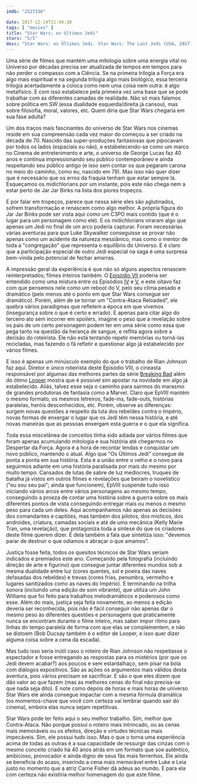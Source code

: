 ```yaml
---
imdb: "2527336"

date: 2017-12-14T21:49:10
tags: [ "movies" ]
title: "Star Wars: os Últimos Jedi"
stars: "5/5"
desc: "Star Wars: os Últimos Jedi. Star Wars: The Last Jedi (USA, 2017). Dirigido por Rian Johnson. Escrito por Rian Johnson, George Lucas. Com Daisy Ridley (Rey), Tom Hardy (Stormtrooper), Mark Hamill (Luke Skywalker), Adam Driver (Kylo Ren), Gwendoline Christie (Captain Phasma), Domhnall Gleeson (General Hux), Carrie Fisher (Leia), Billie Lourd (Lieutenant Connix), Andy Serkis (Supreme Leader Snoke), Joseph Gordon-Levitt, Laura Dern (Vice Admiral Amilyn Holdo), Oscar Isaac (Poe Dameron), Benicio Del Toro (DJ), Kelly Marie Tran (Rose Tico), Justin Theroux (Slicer), John Boyega (Finn), Lupita Nyong'o (Maz Kanata), Warwick Davis, Hermione Corfield (Tallie Lintra)."
---
```

Uma série de filmes que mantém uma mitologia sobre uma energia vital no Universo por décadas precisa ser atualizada de tempos em tempos para não perder o compasso com a Ciência. Se na primeira trilogia a Força era algo mais espiritual e na segunda trilogia algo mais biológico, essa terceira trilogia acertadamente a coloca como nem uma coisa nem outra: é algo metafísico. E com isso estabelece pela primeira vez uma base que se pode trabalhar com as diferentes camadas de realidade. Não só mais falamos sobre política em SW (essa dualidade esquerda/direita já cansou), mas sobre filosofia, moral, valores, etc. Quem diria que Star Wars chegaria em sua fase adulta?

Um dos traços mais fascinantes do universo de Star Wars nos cinemas reside em sua compreensão cada vez maior do começou a ser criado na década de 70. Nascido das super-produções fantasiosas que pipocavam por todos os lados (espaciais ou não), e estabelecendo-se como um marco no Cinema de entretenimento e arte, o universo de George Lucas faz 40 anos e continua impressionando seu público contemporâneo e ainda respeitando seu público antigo (e isso sem contar os que pegaram carona no meio do caminho, como eu, nascido em 79). Mas isso não quer dizer que é necessário que os erros da fraquia tenham que estar sempre lá. Esqueçamos os midichlorians por um instante, pois este não chega nem a estar perto de Jar Jar Binks na lista dos piores tropeços.

E por falar em tropeços, parece que nessa série eles são aglutinados, sofrem transformação e renascem como algo melhor. A própria figura do Jar Jar Binks pode ser vista aqui como um C3PO mais contido (que é o lugar para um personagem como ele). E os midichlorians viraram algo que apenas um Jedi no final de um arco poderia capturar. Foram necessárias várias aventuras para que Luke Skywalker conseguisse se provar não apenas como um acidente da natureza messiânico, mas como o mentor de toda a "congregação" que representa o equilíbrio do Universo. E é claro que a participação especial de outro Jedi especial na saga é uma surpresa bem-vinda pelo potencial de fechar amarras.

A impressão geral da experiência é que não só alguns aspectos renascem reinterpretados; filmes inteiros também. O [Episódio VII](/star-wars-o-despertar-da-forca) poderia ser entendido como uma mistura entre os Episódios [IV](/guerra-nas-estrelas) e [V](/o-imperio-contra-ataca), e este oitavo faz com que pensemos nele como um reboot do V, pelo seu clima pesado e dramático (pelo menos até o ponto em que Star Wars consegue ser dramático). Porém, além de se tornar um "Contra-Ataca Reloaded", ele quebra vários paradigmas que refletem a época em que vivemos (insegurança sobre o que é certo e errado). E apenas para citar algo do terceiro ato sem incorrer em spoilers, imagine o peso que a revelação sobre os pais de um certo personagem podem ter em uma série como essa que pega tanto na questão da herança de sangue, e reflita agora sobre a decisão do roteirista. Ele não está tentando repetir memórias ou torná-las recicladas, mas fazendo o fã refletir e questionar algo já estabelecido por vários filmes.

E isso é apenas um minúsculo exemplo do que o trabalho de Rian Johnson faz aqui. Diretor e único roteirista deste Episódio VIII, o cineasta responsável por algumas das melhores partes da série [Breaking Bad](/breaking-bad-s01) além do ótimo [Looper](/looper-assassinos-do-futuro) mostra que é possível sim apostar na novidade em algo já estabelecido. Aliás, talvez esse seja o caminho para sairmos do marasmo de grandes produtoras de fantasia como a Marvel. Claro que EpVIII mantém o mesmo formato, os mesmos letreiros, fade-ins, fade-outs, histórias paralelas, heróis desconhecidos, etc. Porém, observe as diferenças: surgem novas questões a respeito da luta dos rebeldes contra o Império, novas formas de enxergar o lugar que os Jedi têm nessa história, e até novas maneiras que as pessoas enxergam esta guerra e o que ela significa.

Toda essa miscelânea de conceitos tinha sido adiada por vários filmes que foram apenas acumulando mitologia e sua história até chegarmos no Despertar da Força. Agora é a hora de recontar lendas e conquistar um novo público, mantendo o atual. Algo que "Os Últimos Jedi" consegue de ponta a ponta em sua história. Esta é a união entre o velho e o novo para seguirmos adiante em uma história paralisada por mais do mesmo por muito tempo. Cansados de lutas de sabre de luz medíocres, truques de batalha já vistos em outros filmes e revelações que beiram o novelístico ("eu sou seu pai"; ainda que funcionem), EpVIII suspende tudo isso iniciando vários arcos entre vários personagens ao mesmo tempo, conseguindo a proeza de contar uma história sobre a guerra sobre os mais diferentes pontos de vista conseguindo entregar mais ou menos o mesmo peso para cada um deles. Aqui acompanhamos não apenas as decisões dos comandantes e capitões, mas também dos pilotos, dos místicos, dos androides, criatura, camadas sociais e até de uma mecânica (Kelly Marie Tran, uma revelação), que protagoniza toda a síntese do que os criadores deste filme querem dizer. É dela também a fala que sintetiza isso: "devemos parar de destruir o que odiamos e abraçar o que amamos".

Justiça fosse feita, todos os quesitos técnicos de Star Wars seriam indicados e premiados este ano. Começando pela fotografia (incluindo direção de arte e figurino) que consegue juntar diferentes mundos sob a mesma dualidade entre luz (cores quentes, sol e poeira das naves defasadas dos rebeldes) e trevas (cores frias, penumbra, vermelho e lugares sanitizados como as naves do Império). E terminando na trilha sonora (incluindo uma edição de som vibrante), que utiliza um John Williams que foi feito para trabalhos melodramáticos e poderosos como esse. Além do mais, justiça seja feita novamente, ao menos a edição deveria ser reconhecida, pois não é fácil conseguir não apenas dar o mesmo peso às diferentes questões e personagens que praticamente nunca se encontram durante o filme inteiro, mas saber impor ritmo para linhas do tempo paralela de forma com que elas se complementem, e não se distoem (Bob Ducsay também é o editor de Looper, e isso quer dizer alguma coisa sobre a cena da escada).

Mas tudo isso seria inútil caso o roteiro de Rian Johnson não respeitasse o espectador e fosse entregando as respostas para os mistérios (por que os Jedi devem acabar?) aos poucos e sem estardalhaço, sem pisar na bola com diálogos expositivos. São as ações os argumentos mais válidos desta aventura, pois vários precisam se sacrificar. E são o que eles dizem que dão valor ao que fazem (mas as melhores cenas do final não precisa-se que nada seja dito). E note como depois de horas e mais horas de universo Star Wars ele ainda consegue impactar com a mesma fórmula dramática (os momentos-chave que você com certeza vai lembrar quando sair do cinema), embora elas nunca sejam repetitivas.

Star Wars pode ter feito aqui o seu melhor trabalho. Sim, melhor que Contra-Ataca. Não porque possui o roteiro mais intrincado, ou as cenas mais memoráveis ou os efeitos, direção e virtudes técnicas mais impecáveis. Sim, ele possui tudo isso. Mas o que o torna uma experiência acima de todas as outras é a sua capacidade de ressurgir das cinzas com o mesmo conceito criado há 40 anos atrás em um formato que soe autêntico, ambicioso, provocador e ainda digno de seus fãs mais ferrenhos. Ele ainda se beneficia do acaso, inserindo a cena mais memorável entre Luke e Leia justo no momento que a atriz Carrie Fisher dá adeus ao mundo. E para ela com certeza não existiria melhor homenagem do que este filme.
